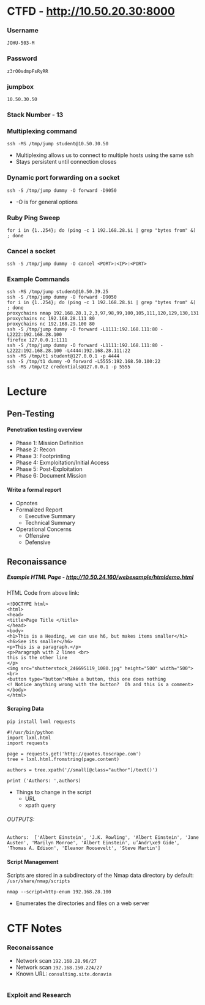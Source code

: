 # CTFD - http://10.50.20.30:8000
### Username
```
JOHU-503-M
```
### Password
```
z3rO0sdmpFsRyRR
```
### jumpbox
```
10.50.30.50
```
### Stack Number - 13
### Multiplexing command
```
ssh -MS /tmp/jump student@10.50.30.50
```
* Multiplexing allows us to connect to multiple hosts using the same ssh
* Stays persistent until connection closes
### Dynamic port forwarding on a socket
```
ssh -S /tmp/jump dummy -O forward -D9050
```
* -O is for general options
### Ruby Ping Sweep
```
for i in {1..254}; do (ping -c 1 192.168.28.$i | grep "bytes from" &) ; done
```

### Cancel a socket
```
ssh -S /tmp/jump dummy -O cancel <PORT>:<IP>:<PORT>
```
### Example Commands
```
ssh -MS /tmp/jump student@10.50.39.25
ssh -S /tmp/jump dummy -O forward -D9050
for i in {1..254}; do (ping -c 1 192.168.28.$i | grep "bytes from" &) ; done
proxychains nmap 192.168.28.1,2,3,97,98,99,100,105,111,120,129,130,131
proxychains nc 192.168.28.111 80
proxychains nc 192.168.29.100 80
ssh -S /tmp/jump dummy -O forward -L1111:192.168.111:80 -L2222:192.168.28.100
firefox 127.0.0.1:1111
ssh -S /tmp/jump dummy -O forward -L1111:192.168.111:80 -L2222:192.168.28.100 -L4444:192.168.28.111:22
ssh -MS /tmp/t1 student@127.0.0.1 -p 4444
ssh -S /tmp/t1 dummy -O forward -L5555:192.168.50.100:22
ssh -MS /tmp/t2 credentials@127.0.0.1 -p 5555
```
# Lecture

## Pen-Testing
#### Penetration testing overview
* Phase 1: Mission Definition
* Phase 2: Recon
* Phase 3: Footprinting
* Phase 4: Exmploitation/Initial Access
* Phase 5: Post-Exploitation
* Phase 6: Document Mission
#### Write a formal report
* Opnotes
* Formalized Report
  - Executive Summary
  - Technical Summary
* Operational Concerns
  - Offensive
  - Defensive

 
## Reconaissance
##### Example HTML Page - http://10.50.24.160/webexample/htmldemo.html
HTML Code from above link:
```
<!DOCTYPE html>
<html>
<head>
<title>Page Title </title>
</head>
<body>
<h1>This is a Heading, we can use h6, but makes items smaller</h1>
<h6>See its smaller</h6>
<p>This is a paragraph.</p>
<p>Paragraph with 2 lines <br>
this is the other line
</p>
<img src="shutterstock_246695119_1080.jpg" height="500" width="500"> <br>
<button type="button">Make a button, this one does nothing
<! Notice anything wrong with the button?  Oh and this is a comment>
</body>
</html>
```
#### Scraping Data
`pip install lxml requests`
```
#!/usr/bin/python
import lxml.html
import requests

page = requests.get('http://quotes.toscrape.com')
tree = lxml.html.fromstring(page.content)

authors = tree.xpath('//small[@class="author"]/text()')

print ('Authors: ',authors)
```
* Things to change in the script
  - URL
  - xpath query
###### OUTPUTS:
```
Authors:  ['Albert Einstein', 'J.K. Rowling', 'Albert Einstein', 'Jane Austen', 'Marilyn Monroe', 'Albert Einstein', u’Andr\xe9 Gide', 'Thomas A. Edison', 'Eleanor Roosevelt', 'Steve Martin']
```
#### Script Management
Scripts are stored in a subdirectory of the Nmap data directory by default: `/usr/share/nmap/scripts`
```
nmap --script=http-enum 192.168.28.100
```
* Enumerates the directories and files on a web server


# CTF Notes
### Reconaissance
* Network scan `192.168.28.96/27`
* Network scan `192.168.150.224/27`
* Known URL: `consulting.site.donavia`
```

```



### Exploit and Research
```

```























